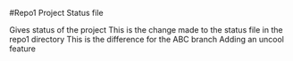 #Repo1 Project Status file

Gives status of the project
This is the change made to the status file in the repo1 directory
This is the difference for the ABC branch
Adding an uncool feature